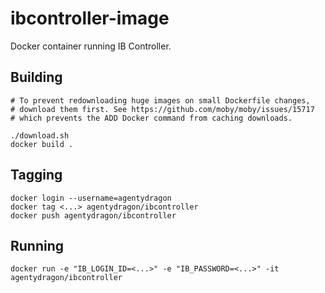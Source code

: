 # ibcontroller-image

Docker container running IB Controller.

## Building

```
# To prevent redownloading huge images on small Dockerfile changes,
# download them first. See https://github.com/moby/moby/issues/15717
# which prevents the ADD Docker command from caching downloads.

./download.sh
docker build .
```

## Tagging

```
docker login --username=agentydragon
docker tag <...> agentydragon/ibcontroller
docker push agentydragon/ibcontroller
```

## Running

```
docker run -e "IB_LOGIN_ID=<...>" -e "IB_PASSWORD=<...>" -it agentydragon/ibcontroller
```
